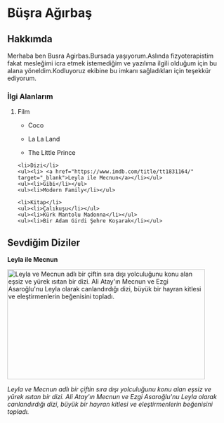 <h1>Büşra Ağırbaş</h1>
<h2>Hakkımda</h2>
<p>Merhaba ben Busra Agirbas.Bursada yaşıyorum.Aslında fizyoterapistim fakat mesleğimi icra etmek istemediğim ve yazılıma ilgili olduğum için bu alana yöneldim.Kodluyoruz ekibine bu imkanı sağladıkları için teşekkür ediyorum.</p>
<h3>İlgi Alanlarım</h3>
<ol><li>Film</li>
    <ul><li>Coco</li></ul>
    <ul><li>La La Land</li></ul>
    <ul><li>The Little Prince</li></ul>

    <li>Dizi</li>
    <ul><li> <a href="https://www.imdb.com/title/tt1831164/" target="_blank">Leyla ile Mecnun</a></li></ul>
    <ul><li>Gibi</li></ul>
    <ul><li>Modern Family</li></ul>

    <li>Kitap</li>
    <ul><li>Çalıkuşu</li></ul>
    <ul><li>Kürk Mantolu Madonna</li></ul>
    <ul><li>Bir Adam Girdi Şehre Koşarak</li></ul>

</ol>
<h2>Sevdiğim Diziler</h2>
<p><strong>Leyla ile Mecnun</strong></p>
<img width="450" height="250" src="images/2.jpg.jpg" alt="Leyla ve Mecnun adlı bir çiftin sıra dışı yolculuğunu konu alan eşsiz ve yürek ısıtan bir dizi. Ali Atay'ın Mecnun ve Ezgi Asaroğlu'nu Leyla olarak canlandırdığı dizi, büyük bir hayran kitlesi ve eleştirmenlerin beğenisini topladı.">
<p><em>Leyla ve Mecnun adlı bir çiftin sıra dışı yolculuğunu konu alan eşsiz ve yürek ısıtan bir dizi. Ali Atay'ın Mecnun ve Ezgi Asaroğlu'nu Leyla olarak canlandırdığı dizi, büyük bir hayran kitlesi ve eleştirmenlerin beğenisini topladı.</em></p>
